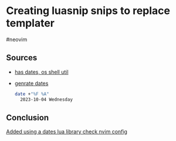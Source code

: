 # Creating luasnip snips to replace templater

#neovim

## Sources

- [has dates, os shell util](https://github.com/arsham/shark/blob/ac9d63013b4613944afe8339e8a4adffa266b7c5/lua/settings/luasnip/all.lua)
- [genrate dates](https://cj.rs/blog/generating-snippets-with-luasnip)

  ```sh
  date +"%F %A"
    2023-10-04 Wednesday
  ```

## Conclusion

[Added using a dates lua library check nvim config](https://tieske.github.io/date)

